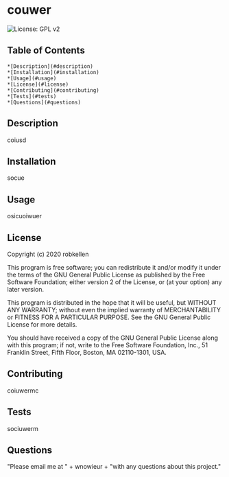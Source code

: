 
  # couwer
  ![License: GPL v2](https://img.shields.io/badge/License-GPL%20v2-blue.svg)
  
  ## Table of Contents
    *[Description](#description)
    *[Installation](#installation)
    *[Usage](#usage)
    *[License](#license)
    *[Contributing](#contributing)
    *[Tests](#tests)
    *[Questions](#questions)
  ##  
  
  ## Description
  coiusd


  ## Installation 
  socue

  ## Usage
  osicuoiwuer

  ## License
  Copyright (c) 2020 robkellen
  
  This program is free software; you can redistribute it and/or
  modify it under the terms of the GNU General Public License
  as published by the Free Software Foundation; either version 2
  of the License, or (at your option) any later version.
    
  This program is distributed in the hope that it will be useful,
  but WITHOUT ANY WARRANTY; without even the implied warranty of
  MERCHANTABILITY or FITNESS FOR A PARTICULAR PURPOSE.  See the
  GNU General Public License for more details.
    
  You should have received a copy of the GNU General Public License
  along with this program; if not, write to the Free Software
  Foundation, Inc., 51 Franklin Street, Fifth Floor, Boston, MA  02110-1301, USA.

  ## Contributing
  coiuwermc

  ## Tests
  sociuwerm
  
  ## Questions
  "Please email me at " + wnowieur + "with any questions about this project."

